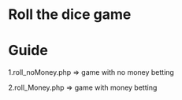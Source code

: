 Roll the dice game
===============

Guide
===

1.roll_noMoney.php => game with no money betting

2.roll_Money.php => game with money betting

